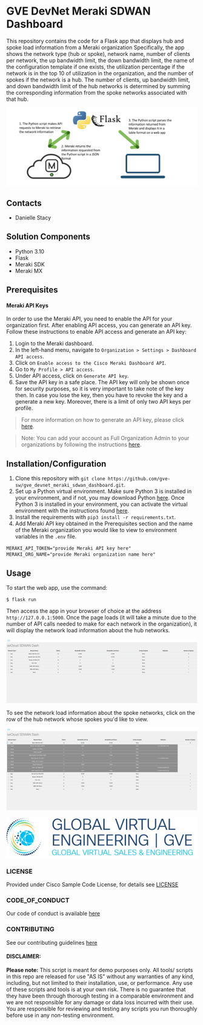# GVE DevNet Meraki SDWAN Dashboard
This repository contains the code for a Flask app that displays hub and spoke load information from a Meraki organization Specifically, the app shows the network type (hub or spoke), network name, number of clients per network, the up bandwidth limit, the down bandwidth limit, the name of the configuration template if one exists, the utilization percentage if the network is in the top 10 of utilization in the organization, and the number of spokes if the network is a hub. The number of clients, up bandwidth limit, and down bandwidth limit of the hub networks is determined by summing the corresponding information from the spoke networks associated with that hub.

![/IMAGES/meraki_sdwan_dashboard_workflow.png](/IMAGES/meraki_sdwan_dashboard_workflow.png)

## Contacts
* Danielle Stacy

## Solution Components
* Python 3.10
* Flask
* Meraki SDK
* Meraki MX

## Prerequisites
#### Meraki API Keys
In order to use the Meraki API, you need to enable the API for your organization first. After enabling API access, you can generate an API key. Follow these instructions to enable API access and generate an API key:
1. Login to the Meraki dashboard.
2. In the left-hand menu, navigate to `Organization > Settings > Dashboard API access`.
3. Click on `Enable access to the Cisco Meraki Dashboard API`.
4. Go to `My Profile > API access`.
5. Under API access, click on `Generate API key`.
6. Save the API key in a safe place. The API key will only be shown once for security purposes, so it is very important to take note of the key then. In case you lose the key, then you have to revoke the key and a generate a new key. Moreover, there is a limit of only two API keys per profile.

> For more information on how to generate an API key, please click [here](https://developer.cisco.com/meraki/api-v1/#!authorization/authorization). 

> Note: You can add your account as Full Organization Admin to your organizations by following the instructions [here](https://documentation.meraki.com/General_Administration/Managing_Dashboard_Access/Managing_Dashboard_Administrators_and_Permissions).

## Installation/Configuration
1. Clone this repository with `git clone https://github.com/gve-sw/gve_devnet_meraki_sdwan_dashboard.git`.
2. Set up a Python virtual environment. Make sure Python 3 is installed in your environment, and if not, you may download Python [here](https://www.python.org/downloads/). Once Python 3 is installed in your environment, you can activate the virtual environment with the instructions found [here](https://docs.python.org/3/tutorial/venv.html).
3. Install the requirements with `pip3 install -r requirements.txt`.
4. Add Meraki API key obtained in the Prerequisites section and the name of the Meraki organization you would like to view to environment variables in the `.env` file.
```
MERAKI_API_TOKEN="provide Meraki API key here"
MERAKI_ORG_NAME="provide Meraki organization name here"
```

## Usage
To start the web app, use the command:
```
$ flask run
```
Then access the app in your browser of choice at the address `http://127.0.0.1:5000`. 
Once the page loads (it will take a minute due to the number of API calls needed to make for each network in the organization), it will display the network load information about the hub networks. 

![/IMAGES/sdwan_dash_hubs.png](/IMAGES/sdwan_dash_hubs.png)

To see the network load information about the spoke networks, click on the row of the hub network whose spokes you'd like to view.

![/IMAGES/sdwan_dash_spokes.png](/IMAGES/sdwan_dash_spokes.png)

![/IMAGES/0image.png](/IMAGES/0image.png)

### LICENSE

Provided under Cisco Sample Code License, for details see [LICENSE](LICENSE.md)

### CODE_OF_CONDUCT

Our code of conduct is available [here](CODE_OF_CONDUCT.md)

### CONTRIBUTING

See our contributing guidelines [here](CONTRIBUTING.md)

#### DISCLAIMER:
<b>Please note:</b> This script is meant for demo purposes only. All tools/ scripts in this repo are released for use "AS IS" without any warranties of any kind, including, but not limited to their installation, use, or performance. Any use of these scripts and tools is at your own risk. There is no guarantee that they have been through thorough testing in a comparable environment and we are not responsible for any damage or data loss incurred with their use.
You are responsible for reviewing and testing any scripts you run thoroughly before use in any non-testing environment.
